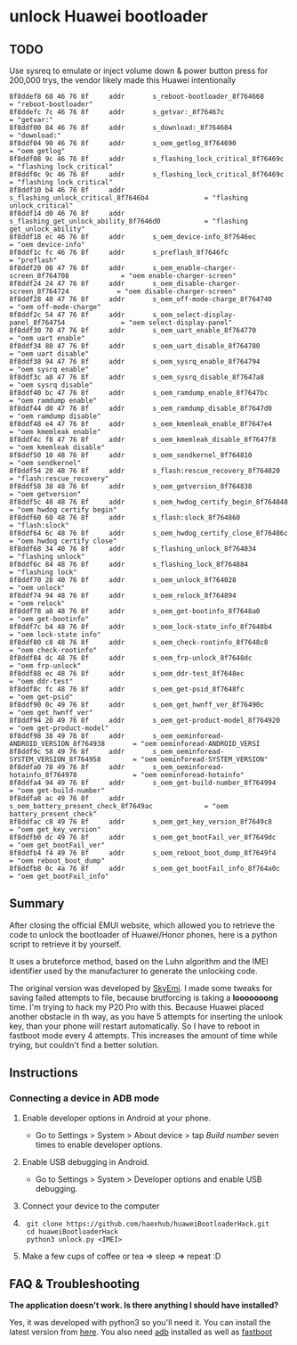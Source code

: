 # unlock Huawei bootloader

## TODO
Use sysreq to emulate or inject volume down & power button press for 200,000 trys, the vendor likely made this Huawei intentionally

```
8f8ddef8 68 46 76 8f     addr       s_reboot-bootloader_8f764668                     = "reboot-bootloader"
8f8ddefc 7c 46 76 8f     addr       s_getvar:_8f76467c                               = "getvar:"
8f8ddf00 84 46 76 8f     addr       s_download:_8f764684                             = "download:"
8f8ddf04 90 46 76 8f     addr       s_oem_getlog_8f764690                            = "oem getlog"
8f8ddf08 9c 46 76 8f     addr       s_flashing_lock_critical_8f76469c                = "flashing lock_critical"
8f8ddf0c 9c 46 76 8f     addr       s_flashing_lock_critical_8f76469c                = "flashing lock_critical"
8f8ddf10 b4 46 76 8f     addr       s_flashing_unlock_critical_8f7646b4              = "flashing unlock_critical"
8f8ddf14 d0 46 76 8f     addr       s_flashing_get_unlock_ability_8f7646d0           = "flashing get_unlock_ability"
8f8ddf18 ec 46 76 8f     addr       s_oem_device-info_8f7646ec                       = "oem device-info"
8f8ddf1c fc 46 76 8f     addr       s_preflash_8f7646fc                              = "preflash"
8f8ddf20 08 47 76 8f     addr       s_oem_enable-charger-screen_8f764708             = "oem enable-charger-screen"
8f8ddf24 24 47 76 8f     addr       s_oem_disable-charger-screen_8f764724            = "oem disable-charger-screen"
8f8ddf28 40 47 76 8f     addr       s_oem_off-mode-charge_8f764740                   = "oem off-mode-charge"
8f8ddf2c 54 47 76 8f     addr       s_oem_select-display-panel_8f764754              = "oem select-display-panel"
8f8ddf30 70 47 76 8f     addr       s_oem_uart_enable_8f764770                       = "oem uart enable"
8f8ddf34 80 47 76 8f     addr       s_oem_uart_disable_8f764780                      = "oem uart disable"
8f8ddf38 94 47 76 8f     addr       s_oem_sysrq_enable_8f764794                      = "oem sysrq enable"
8f8ddf3c a8 47 76 8f     addr       s_oem_sysrq_disable_8f7647a8                     = "oem sysrq disable"
8f8ddf40 bc 47 76 8f     addr       s_oem_ramdump_enable_8f7647bc                    = "oem ramdump enable"
8f8ddf44 d0 47 76 8f     addr       s_oem_ramdump_disable_8f7647d0                   = "oem ramdump disable"
8f8ddf48 e4 47 76 8f     addr       s_oem_kmemleak_enable_8f7647e4                   = "oem kmemleak enable"
8f8ddf4c f8 47 76 8f     addr       s_oem_kmemleak_disable_8f7647f8                  = "oem kmemleak disable"
8f8ddf50 10 48 76 8f     addr       s_oem_sendkernel_8f764810                        = "oem sendkernel"
8f8ddf54 20 48 76 8f     addr       s_flash:rescue_recovery_8f764820                 = "flash:rescue_recovery"
8f8ddf58 38 48 76 8f     addr       s_oem_getversion_8f764838                        = "oem getversion"
8f8ddf5c 48 48 76 8f     addr       s_oem_hwdog_certify_begin_8f764848               = "oem hwdog certify begin"
8f8ddf60 60 48 76 8f     addr       s_flash:slock_8f764860                           = "flash:slock"
8f8ddf64 6c 48 76 8f     addr       s_oem_hwdog_certify_close_8f76486c               = "oem hwdog certify close"
8f8ddf68 34 40 76 8f     addr       s_flashing_unlock_8f764034                       = "flashing unlock"
8f8ddf6c 84 48 76 8f     addr       s_flashing_lock_8f764884                         = "flashing lock"
8f8ddf70 28 40 76 8f     addr       s_oem_unlock_8f764028                            = "oem unlock"
8f8ddf74 94 48 76 8f     addr       s_oem_relock_8f764894                            = "oem relock"
8f8ddf78 a0 48 76 8f     addr       s_oem_get-bootinfo_8f7648a0                      = "oem get-bootinfo"
8f8ddf7c b4 48 76 8f     addr       s_oem_lock-state_info_8f7648b4                   = "oem lock-state info"
8f8ddf80 c8 48 76 8f     addr       s_oem_check-rootinfo_8f7648c8                    = "oem check-rootinfo"
8f8ddf84 dc 48 76 8f     addr       s_oem_frp-unlock_8f7648dc                        = "oem frp-unlock"
8f8ddf88 ec 48 76 8f     addr       s_oem_ddr-test_8f7648ec                          = "oem ddr-test"
8f8ddf8c fc 48 76 8f     addr       s_oem_get-psid_8f7648fc                          = "oem get-psid"
8f8ddf90 0c 49 76 8f     addr       s_oem_get_hwnff_ver_8f76490c                     = "oem get_hwnff_ver"
8f8ddf94 20 49 76 8f     addr       s_oem_get-product-model_8f764920                 = "oem get-product-model"
8f8ddf98 38 49 76 8f     addr       s_oem_oeminforead-ANDROID_VERSION_8f764938       = "oem oeminforead-ANDROID_VERSI
8f8ddf9c 58 49 76 8f     addr       s_oem_oeminforead-SYSTEM_VERSION_8f764958        = "oem oeminforead-SYSTEM_VERSION"
8f8ddfa0 78 49 76 8f     addr       s_oem_oeminforead-hotainfo_8f764978              = "oem oeminforead-hotainfo"
8f8ddfa4 94 49 76 8f     addr       s_oem_get-build-number_8f764994                  = "oem get-build-number"
8f8ddfa8 ac 49 76 8f     addr       s_oem_battery_present_check_8f7649ac             = "oem battery_present_check"
8f8ddfac c8 49 76 8f     addr       s_oem_get_key_version_8f7649c8                   = "oem get_key_version"
8f8ddfb0 dc 49 76 8f     addr       s_oem_get_bootFail_ver_8f7649dc                  = "oem get_bootFail_ver"
8f8ddfb4 f4 49 76 8f     addr       s_oem_reboot_boot_dump_8f7649f4                  = "oem reboot_boot_dump"
8f8ddfb8 0c 4a 76 8f     addr       s_oem_get_bootFail_info_8f764a0c                 = "oem get_bootFail_info"
```

## Summary

After closing the official EMUI website, which allowed you to retrieve the code to unlock the bootloader of Huawei/Honor phones, here is a python script to retrieve it by yourself.

It uses a bruteforce method, based on the Luhn algorithm and the IMEI identifier used by the manufacturer to generate the unlocking code.

The original version was developed by [SkyEmi](https://github.com/SkyEmie). I made some tweaks for saving failed attempts to file, because brutforcing is taking a **looooooong** time. I'm trying to hack my P20 Pro with this. Because Huawei placed another obstacle in th way, as you have 5 attempts for inserting the unlook key, than your phone will restart automatically. So I have to reboot in fastboot mode every 4 attempts. This increases the amount of time while trying, but couldn't find a better solution. 

## Instructions

### Connecting a device in ADB mode

1. Enable developer options in Android at your phone.

    * Go to Settings > System > About device > tap _Build number_ seven times to enable developer options.

2. Enable USB debugging in Android.

    * Go to Settings > System > Developer options and enable USB debugging.

3. Connect your device to the computer 

4. ``` 
    git clone https://github.com/haexhub/huaweiBootloaderHack.git
    cd huaweiBootloaderHack
    python3 unlock.py <IMEI>
    ```
4. Make a few cups of coffee or tea => sleep => repeat :D

## FAQ & Troubleshooting

**The application doesn't work. Is there anything I should have installed?**

Yes, it was developed with python3 so you'll need it. You can install the latest version from [here](https://www.python.org/downloads/).
You also need [adb](https://www.xda-developers.com/install-adb-windows-macos-linux/) installed
as well as [fastboot](https://www.droidwiki.org/wiki/Fastboot_(Tool))
